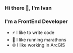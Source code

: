 ### Hi there 👋, I'm Ivan

### I'm a FrontEnd Developer

- ⚡ I like to write code
- 🏃 I like running marathons
- 🌐 I like working in ArcGIS


